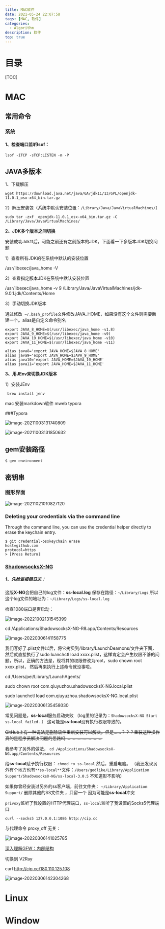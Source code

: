 ```yaml
---
title: MAC软件
date: 2021-05-24 22:07:58
tags: [MAC, 软件]
categories:
  - Algorithm
description: 软件
top: true
---
```




# 目录

[TOC]

# MAC

## 常用命令

### 系统

#### 1、检查端口监听lsof：

`lsof -iTCP -sTCP:LISTEN -n -P`



## JAVA多版本

1、下载解压

```
wget https://download.java.net/java/GA/jdk11/13/GPL/openjdk-11.0.1_osx-x64_bin.tar.gz
```

2）解压安装包（系统中默认安装位置：`/Library/Java/JavaVirtualMachines/`）

```
sudo tar -zxf  openjdk-11.0.1_osx-x64_bin.tar.gz -C /Library/Java/JavaVirtualMachines/
```



**2、JDK多个版本之间切换**

安装成功Jdk11后，可能之前还有之前版本的JDK。下面看一下多版本JDK切换问题

1）查看所有JDK的在系统中默认的安装位置

/usr/libexec/java_home  -V

2）查看指定版本JDK在系统中默认安装位置

/usr/libexec/java_home -v 9
/Library/Java/JavaVirtualMachines/jdk-9.0.1.jdk/Contents/Home

3）手动切换JDK版本

通过修改` ~/.bash_profile`文件修改JAVA_HOME，如果没有这个文件则需要新建一个。alias是自定义命令别名

```
export JAVA_8_HOME=$(/usr/libexec/java_home -v1.8)
export JAVA_9_HOME=$(/usr/libexec/java_home -v9)
export JAVA_10_HOME=$(/usr/libexec/java_home -v10)
export JAVA_11_HOME=$(/usr/libexec/java_home -v11)

alias java8='export JAVA_HOME=$JAVA_8_HOME'
alias java9='export JAVA_HOME=$JAVA_9_HOME'
alias java10='export JAVA_HOME=$JAVA_10_HOME'
alias java11='export JAVA_HOME=$JAVA_11_HOME'
```



**3、用JEnv来切换JDK版本**

1）安装JEnv

```
 brew install jenv
```


mac 安装markdown软件 mweb typora





###Typora



![image-20211003131740809](mac/image-20211003131740809.png)



![image-20211003131850632](mac/image-20211003131850632.png)



## gem安装路径

```
$ gem environment
```





## 密钥串

### 图形界面

![image-20211021010827120](mac/image-20211021010827120.png)

### Deleting your credentials via the command line

Through the command line, you can use the credential helper directly to erase the keychain entry.

```shell
$ git credential-osxkeychain erase
host=github.com
protocol=https
> [Press Return]
```





### [ShadowsocksX-NG](https://www.twisted-meadows.com/shadowsocksx-ng/)

##### 1、先检查报错日志：

这版**X-NG**会把自己的log文件：**ss-local.log**
保存在路径：`~/Library/Logs`
所以这个log文件的地址为：`~/Library/Logs/ss-local.log`

检查1080端口是否启动：

![image-20221002131545399](mac/image-20221002131545399.png)



cd /Applications/ShadowsocksX-NG-R8.app/Contents/Resources

![image-20220306141158775](mac/image-20220306141158775.png)





我们写好了.plist文件以后，将它拷贝到/library/LaunchDeamons/文件夹下面，然后就直接执行了sudo luanchctl load xxxx.plist，这样肯定会产生权限不够的问题，所以，正确的方法是，现将其的权限修改为root，sudo chown root xxxx.plist， 然后再来执行上述命令就没事啦。

cd /Users/pei/Library/LaunchAgents/

sudo chown root com.qiuyuzhou.shadowsocksX-NG.local.plist

sudo launchctl load com.qiuyuzhou.shadowsocksX-NG.local.plist

![image-20220306135458030](mac/image-20220306135458030.png)





常见问题是，**ss-local**服务启动失败
（log里的记录为：`ShadowsocksX-NG Start ss-local failed.` ）
这可能是**ss-local**没有执行权限导致的。

~~GitHub上有一种说法是删除软件重新安装可以解决。但是……？？？重装这种操作真的是程序员解决问题的思路吗…………………………~~

我参考了另外的做法，
`cd /Applications/ShadowsocksX-NG.app/Contents/Resources`

给**ss-local**赋予执行权限：
`chmod +x ss-local`
然后，重启电脑。
（我还发现另外有个地方也有`**ss-local**`文件：`/Users/godlike/Library/Application Support/ShadowsocksX-NG/ss-local-3.0.5`  不知道影不影响）





如果你曾经安装过另外的ss客户端，前往文件夹：
`~/Library/Application Support/`
删除其他的SS文件夹 ，只留一个
因为可能是**ss-local**冲突







`privoxy`监听了我设置的HTTP代理端口，`ss-local`监听了我设置的Socks5代理端口

```
curl --socks5 127.0.0.1:1086 http://cip.cc
```

与代理命令 proxy_off 无关：

![image-20220306141025785](mac/image-20220306141025785.png)



[深入理解GFW：内部结构](https://gfwrev.blogspot.jp/2010/02/gfw.html)

切换到 V2Ray 

curl http://cip.cc/180.110.125.108

![image-20220306142304268](mac/image-20220306142304268.png)





# Linux





# Window

